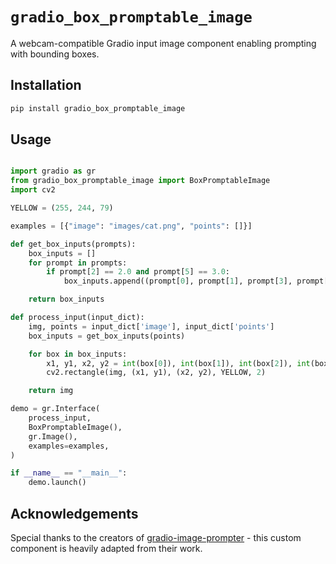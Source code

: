 
# `gradio_box_promptable_image`

A webcam-compatible Gradio input image component enabling prompting with bounding boxes.

## Installation

```bash
pip install gradio_box_promptable_image
```

## Usage

```python

import gradio as gr
from gradio_box_promptable_image import BoxPromptableImage
import cv2

YELLOW = (255, 244, 79)

examples = [{"image": "images/cat.png", "points": []}]

def get_box_inputs(prompts):
    box_inputs = []
    for prompt in prompts:
        if prompt[2] == 2.0 and prompt[5] == 3.0:
            box_inputs.append((prompt[0], prompt[1], prompt[3], prompt[4]))

    return box_inputs

def process_input(input_dict):
    img, points = input_dict['image'], input_dict['points']
    box_inputs = get_box_inputs(points)

    for box in box_inputs:
        x1, y1, x2, y2 = int(box[0]), int(box[1]), int(box[2]), int(box[3])
        cv2.rectangle(img, (x1, y1), (x2, y2), YELLOW, 2)

    return img

demo = gr.Interface(
    process_input,
    BoxPromptableImage(),
    gr.Image(),
    examples=examples,
)

if __name__ == "__main__":
    demo.launch()

```

## Acknowledgements

Special thanks to the creators of [gradio-image-prompter](https://github.com/PhyscalX/gradio-image-prompter/tree/main?tab=readme-ov-file) - this custom component is heavily adapted from their work.



